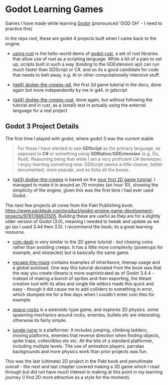 # Godot Learning Games

Games I have made while learning [Godot](https://godotengine.org/) (pronounced 'GOD OH' - I need to practice this)

In the repo root, these are godot 4 projects built when I came back to the engine.

- [using-rust](./using-rust/) is the hello-world demo of [godot-rust](https://godot-rust.github.io/), a set of rust libraries that allow use of rust as a scripting language. While a bit of a pain to set up, scripts built in such a way (binding to the GDExtension api) can run much faster than GDScript or C#, and so its a good candidate for code that needs to belt away, e.g. AI or other computationally intensive stuff.

- [(gd4) dodge-the-creeps-gd](./dodge-the-creeps-gd/), the first 2d game tutorial in the docs, done again but more independently by me in gd4. in gdscript

- [(gd4) dodge-the-creeps-rust](./dodge-the-creeps-rust/), done again, but without following the tutorial and in rust, as a (small) test in actually using the external language for a real project

## Godot 3 Project Details

The first time I played with godot, where godot 3 was the current stable

> For these I have elected to use **GDScript** as the primary language, as opposed to **C#** or something using **GDNative**/**GDExtension** (e.g. Go, Rust). Reasoning being that while I am a very proficient C# developer, I enjoy learning something new. GDScript seems a little cleaner, better documented, more popular, and so ticks all the boxes.

- [(gd3) dodge-the-creeps](./old-godot3/dodge-the-creeps/) is based on the [your first 2D game tutorial](https://docs.godotengine.org/en/stable/getting_started/first_2d_game/index.html). I managed to make it in around an 70 minutes (an hour 10), showing the simplicity of the engine, given this was the first time I had ever used Godot.

The next few projects all come from the Pakt Publishing book: https://www.packtpub.com/product/godot-engine-game-development-projects/9781788831505. Building these are useful as they are for a slightly older version of Godot (3.0), meaning I needed to tweak and update as we go (as I used 3.44 then 3.5). I recommend the book; its a great learning resource.

- [coin-dash](./old-godot3/coin-dash/) is very similar to the 2D game tutorial - but chasing coins rather than avoiding creeps. It has a little more complexity (powerups for example, and obstacles) but is basically the same game.

- [escape-the-maze](./old-godot3/escape-the-maze/) contains examples of inheritance, tilemap usage and a global autoload. One way this tutorial deviated from the book was that the way you create tilesets is more sophisticated as of Godot 3.4.4 - instead of making a bunch of sprites and then exporting, the tileset creation tool with its atlas and single tile editors made this quick and easy - though it did cause me to add colliders to something in error, which stumped me for a few days when I couldn't enter coin tiles for example.

- [space-rocks](./old-godot3/space-rocks/) is a asteroids-type game, and explores 2D physics. some spawning mechanics around rocks, enemies, bullets etc are interesting. otherwise its fairly simple.

- [jungle-jump](./old-godot3/jungle-jump/) is a platformer. It includes jumping, climbing ladders, moving platforms, enemies that reverse direction when finding objects, spike traps, collectibles etc etc. All the bits of a standard platformer, including multiple levels. The use of animation players, parralax backgrounds and more physics work than prior projects was fun. 

This was the last (ultimate) 2D project in the Pakt book and penultimate overall - the next and last chapter covered making a 3D game which I read through but did not have much interest in making at this point in my learning journey (I find 2D more attractive as a style for the moment).